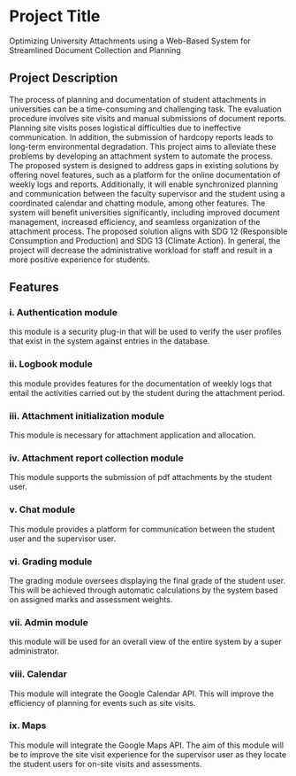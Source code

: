 # Project Title
Optimizing University Attachments using a Web-Based System for Streamlined Document Collection and Planning

## Project Description
The process of planning and documentation of student attachments in universities can be a time-consuming and challenging task. The evaluation procedure involves site visits and manual submissions of document reports. Planning site visits poses logistical difficulties due to ineffective communication. In addition, the submission of hardcopy reports leads to long-term environmental degradation. This project aims to alleviate these problems by developing an attachment system to automate the process. The proposed system is designed to address gaps in existing solutions by offering novel features, such as a platform for the online documentation of weekly logs and reports.
Additionally, it will enable synchronized planning and communication between the faculty supervisor and the student using a coordinated calendar and chatting module, among other features. The system will benefit universities significantly, including improved document management, increased efficiency, and seamless organization of the attachment process. The proposed solution aligns with SDG 12 (Responsible Consumption and Production) and SDG 13 (Climate Action). In general, the project will decrease the administrative workload for staff and result in a more positive experience for students.

## Features
### i.	**Authentication module**
this module is a security plug-in that will be used to verify the user profiles that exist in the system against entries in the database. 

### ii. **Logbook module**
this module provides features for the documentation of weekly logs that entail the activities carried out by the student during the attachment period.

### iii.  **Attachment initialization module**
This module is necessary for attachment application and allocation. 

### iv.	**Attachment report collection module** 
This module supports the submission of pdf attachments by the student user.  

###	v.  **Chat module** 
This module provides a platform for communication between the student user and the supervisor user. 

### vi.	**Grading module**
The grading module oversees displaying the final grade of the student user. This will be achieved through automatic calculations by the system based on assigned marks and assessment weights.

### vii.  **Admin module**
this module will be used for an overall view of the entire system by a super administrator. 

### viii.	**Calendar** 
This module will integrate the Google Calendar API. This will improve the efficiency of planning for events such as site visits. 

### ix.	**Maps** 
This module will integrate the Google Maps API. The aim of this module will be to improve the site visit experience for the supervisor user as they locate the student users for on-site visits and assessments. 

